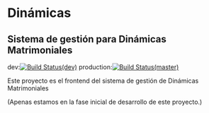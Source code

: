 # Dinámicas
## Sistema de gestión para Dinámicas Matrimoniales
dev:[![Build Status(dev)](https://travis-ci.org/muriarte/Dinamicas.svg?branch=dev)](https://travis-ci.org/muriarte/Dinamicas)
production:[![Build Status(master)](https://travis-ci.org/muriarte/Dinamicas.svg?branch=master)](https://travis-ci.org/muriarte/Dinamicas)  

Este proyecto es el frontend del sistema de gestión de Dinámicas Matrimoniales  

(Apenas estamos en la fase inicial de desarrollo de este proyecto.) 